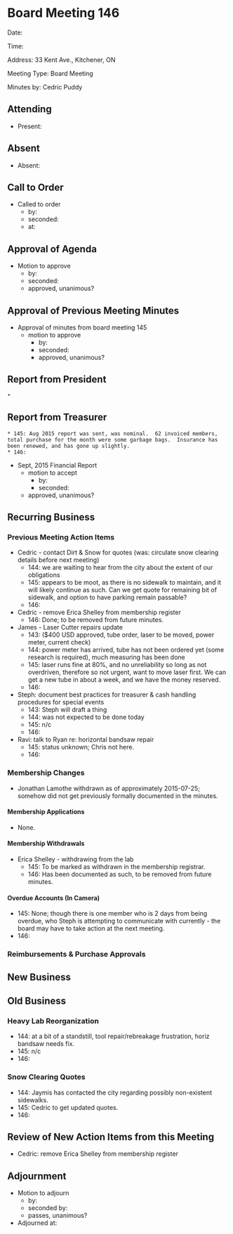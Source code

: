 # Board Meeting 146

Date: 

Time:

Address: 33 Kent Ave., Kitchener, ON

Meeting Type: Board Meeting

Minutes by:  Cedric Puddy

## Attending 
* Present:

## Absent 
* Absent:


## Call to Order
* Called to order
    * by: 
    * seconded: 
    * at:

## Approval of Agenda
* Motion to approve
    * by: 
    * seconded: 
    * approved, unanimous?

## Approval of Previous Meeting Minutes
* Approval of minutes from board meeting 145
    * motion to approve
        * by: 
        * seconded: 
        * approved, unanimous?
        
## Report from President
	* 

## Report from Treasurer
	* 145: Aug 2015 report was sent, was nominal.  62 invoiced members, total purchase for the month were some garbage bags.  Insurance has been renewed, and has gone up slightly.
	* 146: 

* Sept, 2015 Financial Report
    * motion to accept
        * by: 
        * seconded: 
	* approved, unanimous?
        
## Recurring Business

### Previous Meeting Action Items
* Cedric - contact Dirt & Snow for quotes (was: circulate snow clearing details before next meeting)
	* 144: we are waiting to hear from the city about the extent of our obligations
	* 145: appears to be moot, as there is no sidewalk to maintain, and it will likely continue as such.  Can we get quote for remaining bit of sidewalk, and option to have parking remain passable?
	* 146: 
* Cedric - remove Erica Shelley from membership register
	* 146: Done; to be removed from future minutes.
* James - Laser Cutter repairs update 
	* 143: ($400 USD approved, tube order, laser to be moved, power meter, current check)
	* 144: power meter has arrived, tube has not been ordered yet (some research is required), much measuring has been done
	* 145: laser runs fine at 80%, and no unreliability so long as not overdriven, therefore so not urgent, want to move laser first.  We can get a new tube in about a week, and we have the money reserved.
	* 146:
* Steph: document best practices for treasurer & cash handling procedures for special events 
	* 143: Steph will draft a thing
	* 144: was not expected to be done today
	* 145: n/c
	* 146: 
* Ravi: talk to Ryan re: horizontal bandsaw repair
	* 145: status unknown; Chris not here.
	* 146:

### Membership Changes
* Jonathan Lamothe withdrawn as of approximately 2015-07-25; somehow did not get previously formally documented in the minutes.

#### Membership Applications
* None.

#### Membership Withdrawals
* Erica Shelley - withdrawing from the lab
	* 145: To be marked as withdrawn in the membership registrar.
	* 146: Has been documented as such, to be removed from future minutes.

#### Overdue Accounts (In Camera)
* 145: None; though there is one member who is 2 days from being overdue, who Steph is attempting to communicate with currently - the board may have to take action at the next meeting.
* 146: 

### Reimbursements & Purchase Approvals

## New Business

## Old Business

### Heavy Lab Reorganization
* 144: at a bit of a standstill, tool repair/rebreakage frustration, horiz bandsaw needs fix.
* 145: n/c
* 146: 

### Snow Clearing Quotes
* 144: Jaymis has contacted the city regarding possibly non-existent sidewalks.
* 145: Cedric to get updated quotes.
* 146: 

## Review of New Action Items from this Meeting
* Cedric: remove Erica Shelley from membership register

## Adjournment
* Motion to adjourn
    * by: 
    * seconded by: 
    * passes, unanimous?
* Adjourned at:

